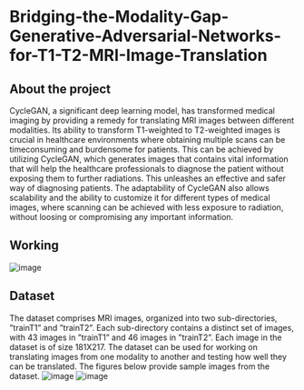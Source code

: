 # Bridging-the-Modality-Gap-Generative-Adversarial-Networks-for-T1-T2-MRI-Image-Translation
## About the project
CycleGAN, a significant deep learning model, has transformed medical imaging by providing a remedy for translating MRI images between different modalities. Its ability to transform T1-weighted to T2-weighted images is crucial in healthcare environments where obtaining multiple scans can be timeconsuming
and burdensome for patients. This can be achieved by
utilizing CycleGAN, which generates images that contains vital
information that will help the healthcare professionals to diagnose
the patient without exposing them to further radiations. This
unleashes an effective and safer way of diagnosing patients. The
adaptability of CycleGAN also allows scalability and the ability to
customize it for different types of medical images, where scanning
can be achieved with less exposure to radiation, without loosing
or compromising any important information.

## Working
![image](https://github.com/user-attachments/assets/a4449193-4bc8-408d-8f1f-0c49638b2bfc)

## Dataset
The dataset comprises MRI images, organized into two sub-directories,
”trainT1” and ”trainT2”. Each sub-directory contains a distinct
set of images, with 43 images in ”trainT1” and 46 images in
”trainT2”. Each image in the dataset is of size 181X217. The
dataset can be used for working on translating images from
one modality to another and testing how well they can be
translated. The figures below provide sample images from the
dataset.
![image](https://github.com/user-attachments/assets/9dee4834-7a00-4c8b-b99e-b8350b041e13)
![image](https://github.com/user-attachments/assets/41cc4f1e-a825-4412-8ff8-0e486b8f91d3)


